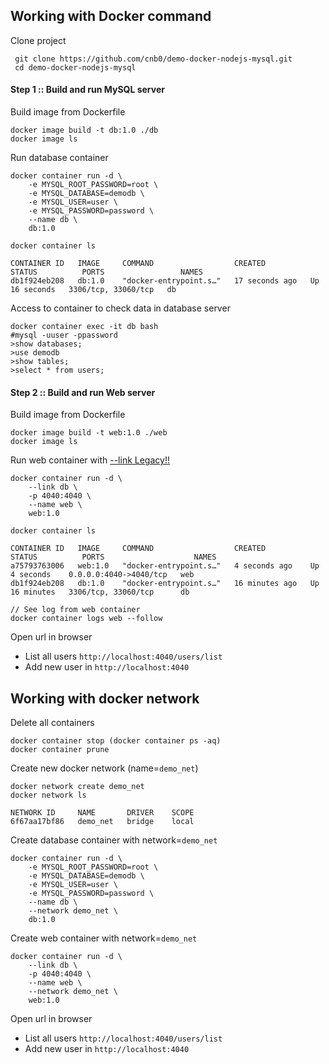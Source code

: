 ## Working with Docker command

Clone project
```
 git clone https://github.com/cnb0/demo-docker-nodejs-mysql.git
 cd demo-docker-nodejs-mysql
```

#### Step 1 :: Build and run MySQL server

Build image from Dockerfile

```
docker image build -t db:1.0 ./db
docker image ls
```

Run database container

```
docker container run -d \
    -e MYSQL_ROOT_PASSWORD=root \
    -e MYSQL_DATABASE=demodb \
    -e MYSQL_USER=user \
    -e MYSQL_PASSWORD=password \
    --name db \
    db:1.0

docker container ls

CONTAINER ID   IMAGE     COMMAND                  CREATED          STATUS          PORTS                 NAMES
db1f924eb208   db:1.0    "docker-entrypoint.s…"   17 seconds ago   Up 16 seconds   3306/tcp, 33060/tcp   db
```

Access to container to check data in database server

```
docker container exec -it db bash
#mysql -uuser -ppassword
>show databases;
>use demodb
>show tables;
>select * from users;
```

#### Step 2 :: Build and run Web server

Build image from Dockerfile

```
docker image build -t web:1.0 ./web
docker image ls
```

Run web container with [--link Legacy!!](https://docs.docker.com/network/links/)

```
docker container run -d \
    --link db \
    -p 4040:4040 \
    --name web \
    web:1.0

docker container ls

CONTAINER ID   IMAGE     COMMAND                  CREATED          STATUS          PORTS                    NAMES
a75793763006   web:1.0   "docker-entrypoint.s…"   4 seconds ago    Up 4 seconds    0.0.0.0:4040->4040/tcp   web
db1f924eb208   db:1.0    "docker-entrypoint.s…"   16 minutes ago   Up 16 minutes   3306/tcp, 33060/tcp      db

// See log from web container
docker container logs web --follow
```

Open url in browser

- List all users `http://localhost:4040/users/list`
- Add new user in `http://localhost:4040`

## Working with docker network

Delete all containers

```
docker container stop (docker container ps -aq)
docker container prune
```

Create new docker network (name=`demo_net`)

```
docker network create demo_net
docker network ls

NETWORK ID     NAME       DRIVER    SCOPE
6f67aa17bf86   demo_net   bridge    local
```

Create database container with network=`demo_net`

```
docker container run -d \
    -e MYSQL_ROOT_PASSWORD=root \
    -e MYSQL_DATABASE=demodb \
    -e MYSQL_USER=user \
    -e MYSQL_PASSWORD=password \
    --name db \
    --network demo_net \
    db:1.0
```

Create web container with network=`demo_net`

```
docker container run -d \
    --link db \
    -p 4040:4040 \
    --name web \
    --network demo_net \
    web:1.0
```

Open url in browser

- List all users `http://localhost:4040/users/list`
- Add new user in `http://localhost:4040`

